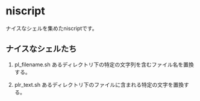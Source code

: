 # niscript

ナイスなシェルを集めたniscriptです。

## ナイスなシェルたち

1. pl_filename.sh
    あるディレクトリ下の特定の文字列を含むファイル名を置換する。

2. plr_text.sh
    あるディレクトリ下のファイルに含まれる特定の文字を置換する。
